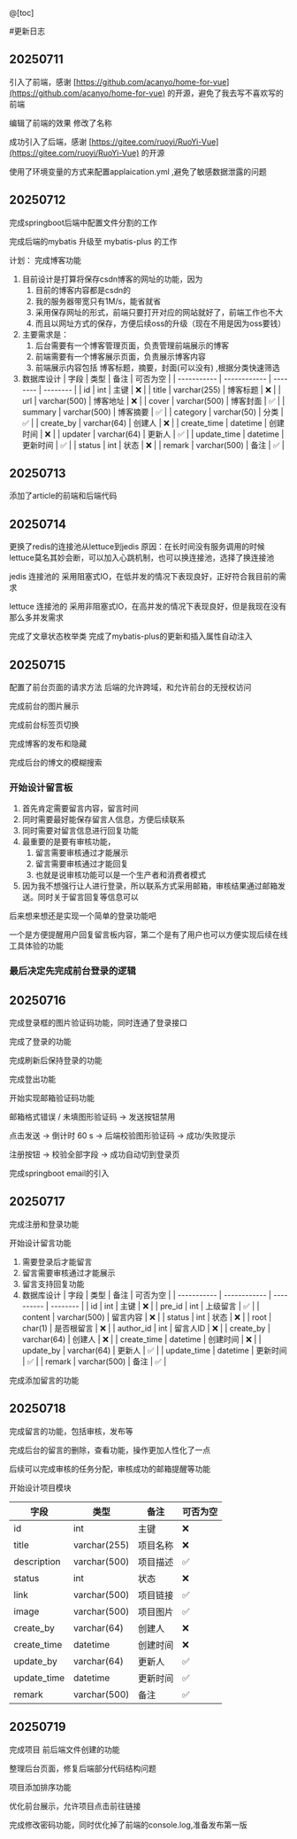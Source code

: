 @[toc]

#更新日志

## 20250711
引入了前端，感谢 [https://github.com/acanyo/home-for-vue](https://github.com/acanyo/home-for-vue) 的开源，避免了我去写不喜欢写的前端


编辑了前端的效果 修改了名称

成功引入了后端，感谢 [https://gitee.com/ruoyi/RuoYi-Vue](https://gitee.com/ruoyi/RuoYi-Vue) 的开源

使用了环境变量的方式来配置applaication.yml ,避免了敏感数据泄露的问题

## 20250712

完成springboot后端中配置文件分割的工作

完成后端的mybatis 升级至 mybatis-plus 的工作

计划： 完成博客功能

1. 目前设计是打算将保存csdn博客的网址的功能，因为
   1. 目前的博客内容都是csdn的
   2. 我的服务器带宽只有1M/s，能省就省
   3. 采用保存网址的形式，前端只要打开对应的网站就好了，前端工作也不大
   4. 而且以网址方式的保存，方便后续oss的升级（现在不用是因为oss要钱）
2. 主要需求是：
   1. 后台需要有一个博客管理页面，负责管理前端展示的博客
   2. 前端需要有一个博客展示页面，负责展示博客内容
   3. 前端展示内容包括 博客标题，摘要，封面(可以没有) ,根据分类快速筛选
3. 数据库设计
   | 字段        | 类型         | 备注     | 可否为空 |
   | ----------- | ------------ | -------- | -------- |
   | id          | int          | 主键     | ❌        |
   | title       | varchar(255) | 博客标题 | ❌        |
   | url         | varchar(500) | 博客地址 | ❌        |
   | cover       | varchar(500) | 博客封面 | ✅        |
   | summary     | varchar(500) | 博客摘要 | ✅        |
   | category    | varchar(50)  | 分类     | ✅        |
   | create_by   | varchar(64)  | 创建人   | ❌        |
   | create_time | datetime     | 创建时间 | ❌        |
   | updater     | varchar(64)  | 更新人   | ✅        |
   | update_time | datetime     | 更新时间 | ✅        |
   | status      | int          | 状态     | ❌        |
   | remark      | varchar(500) | 备注     | ✅        |


## 20250713

添加了article的前端和后端代码

## 20250714

更换了redis的连接池从lettuce到jedis
原因：在长时间没有服务调用的时候lettuce莫名其妙会断，可以加入心跳机制，也可以换连接池，选择了换连接池

jedis 连接池的 采用阻塞式IO，在低并发的情况下表现良好，正好符合我目前的需求

lettuce 连接池的 采用非阻塞式IO，在高并发的情况下表现良好，但是我现在没有那么多并发需求


完成了文章状态枚举类
完成了mybatis-plus的更新和插入属性自动注入

## 20250715

配置了前台页面的请求方法
后端的允许跨域，和允许前台的无授权访问

完成前台的图片展示

完成前台标签页切换

完成博客的发布和隐藏

完成后台的博文的模糊搜索

### 开始设计留言板
1. 首先肯定需要留言内容，留言时间
2. 同时需要最好能保存留言人信息，方便后续联系
3. 同时需要对留言信息进行回复功能
4. 最重要的是要有审核功能，
   1. 留言需要审核通过才能展示
   2. 留言需要审核通过才能回复
   3. 也就是说审核功能可以是一个生产者和消费者模式
5. 因为我不想强行让人进行登录，所以联系方式采用邮箱，审核结果通过邮箱发送。同时关于留言回复等信息可以

后来想来想还是实现一个简单的登录功能吧

一个是方便提醒用户回复留言板内容，第二个是有了用户也可以方便实现后续在线工具体验的功能

### 最后决定先完成前台登录的逻辑


## 20250716

完成登录框的图片验证码功能，同时连通了登录接口

完成了登录的功能

完成刷新后保持登录的功能

完成登出功能


开始实现邮箱验证码功能

邮箱格式错误 / 未填图形验证码 → 发送按钮禁用

点击发送 → 倒计时 60 s → 后端校验图形验证码 → 成功/失败提示

注册按钮 → 校验全部字段 → 成功自动切到登录页

完成springboot email的引入


## 20250717

完成注册和登录功能


开始设计留言功能

1. 需要登录后才能留言
2. 留言需要审核通过才能展示
3. 留言支持回复功能
4. 数据库设计
   | 字段        | 类型         | 备注       | 可否为空 |
   | ----------- | ------------ | ---------- | -------- |
   | id          | int          | 主键       | ❌        |
   | pre_id      | int          | 上级留言   | ✅        |
   | content     | varchar(500) | 留言内容   | ❌        |
   | status      | int          | 状态       | ❌        |
   | root        | char(1)      | 是否根留言 | ❌        |
   | author_id   | int          | 留言人ID   | ❌        |
   | create_by   | varchar(64)  | 创建人     | ❌        |
   | create_time | datetime     | 创建时间   | ❌        |
   | update_by   | varchar(64)  | 更新人     | ✅        |
   | update_time | datetime     | 更新时间   | ✅        |
   | remark      | varchar(500) | 备注       | ✅        |


完成添加留言的功能

## 20250718

完成留言的功能，包括审核，发布等

完成后台的留言的删除，查看功能，操作更加人性化了一点

后续可以完成审核的任务分配，审核成功的邮箱提醒等功能

开始设计项目模块

| 字段        | 类型         | 备注     | 可否为空 |
| ----------- | ------------ | -------- | -------- |
| id          | int          | 主键     | ❌        |
| title       | varchar(255) | 项目名称 | ❌        |
| description | varchar(500) | 项目描述 | ✅        |
| status      | int          | 状态     | ❌        |
| link        | varchar(500) | 项目链接 | ✅        |
| image       | varchar(500) | 项目图片 | ✅        |
| create_by   | varchar(64)  | 创建人   | ❌        |
| create_time | datetime     | 创建时间 | ❌        |
| update_by   | varchar(64)  | 更新人   | ✅        |
| update_time | datetime     | 更新时间 | ✅        |
| remark      | varchar(500) | 备注     | ✅        |

## 20250719

完成项目 前后端文件创建的功能

整理后台页面，修复后端部分代码结构问题


项目添加排序功能

优化前台展示，允许项目点击前往链接

完成修改密码功能，同时优化掉了前端的console.log,准备发布第一版
